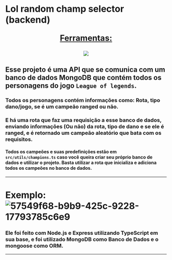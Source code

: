 # Lol random champ selector (backend)

<div align=center>
  <p style='font-size: 25px; text-decoration: underline; font-weight: bold'>Ferramentas:</p>
  <a href="https://github.com/Joao-Vtr-Oliveira/todo-list-login">
    <img src="https://skillicons.dev/icons?i=nodejs,ts,mongodb,postman" />
  </a>
</div>

## Esse projeto é uma API que se comunica com um banco de dados MongoDB que contém todos os personagens do jogo `League of legends`.

### Todos os personagens contém informações como: Rota, tipo dano/jogo, se é um campeão ranged ou não.

### E há uma rota que faz uma requisição a esse banco de dados, enviando informações (Ou não) da rota, tipo de dano e se ele é ranged, e é retornado um campeão aleatório que bata com os requisitos.

#### Todos os campeões e suas predefinições estão em `src/utils/champions.ts` caso você queira criar seu próprio banco de dados e utilizar o projeto. Basta utilizar a rota que inicializa e adiciona todos os campeões no banco de dados.
---


# Exemplo: ![57549f68-b9b9-425c-9228-17793785c6e9](https://github.com/Joao-Vtr-Oliveira/lol-random-champ-selector-backend/assets/114768964/1db1ea8e-3dba-45c6-8239-1b2d77ac0118)


### Ele foi feito com Node.js e Express utilizando TypeScript em sua base, e foi utilizado MongoDB como Banco de Dados e o mongoose como ORM.

---